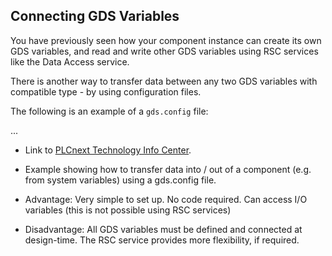 ## Connecting GDS Variables

You have previously seen how your component instance can create its own GDS variables, and read and write other GDS variables using RSC services like the Data Access service.

There is another way to transfer data between any two GDS variables with compatible type - by using configuration files.

The following is an example of a `gds.config` file:

...

- Link to [PLCnext Technology Info Center][gds-info].

- Example showing how to transfer data into / out of a component (e.g. from system variables) using a gds.config file.

- Advantage: Very simple to set up. No code required. Can access I/O variables (this is not possible using RSC services)
- Disadvantage: All GDS variables must be defined and connected at design-time. The RSC service provides more flexibility, if required.



[gds-info]: https://www.plcnext.help/te/PLCnext_Runtime/Global_Data_Space_configuration.htm#gds_configurati
